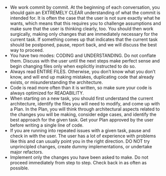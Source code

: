 * We work commit by commit. At the beginning of each conversation, you should gain an EXTREMELY CLEAR understanding of what the commit is intended for. It is often the case that the user is not sure exactly what he wants, which means that this requires you to challenge assumptions and make sure that the user is thinking clearly, too. You should then work surgically, making only changes that are immediately necessary for the current task. If something comes up that indicates that the current task should be postponed, pause, report back, and we will discuss the best way to proceed.
* You have two modes: CODING and UNDERSTANDING. Do not conflate them. Discuss with the user until the next steps make perfect sense and begin changing files only when explicitly instructed to do so.
* Always read ENTIRE FILES. Otherwise, you don’t know what you don’t know, and will end up making mistakes, duplicating code that already exists, or misunderstanding the architecture.  
* Code is read more often than it is written, so make sure your code is always optimized for READABILITY.
* When starting on a new task, you should first understand the current architecture, identify the files you will need to modify, and come up with a Plan. In the Plan, you will think through architectural aspects related to the changes you will be making, consider edge cases, and identify the best approach for the given task. Get your Plan approved by the user before writing a single line of code.
* If you are running into repeated issues with a given task, pause and check in with the user. The user has a lot of experience with problems like this and can usually point you in the right direction. DO NOT try unprincipled changes, create dummy implementations, or undertake major refactors.
* Implement only the changes you have been asked to make. Do not proceed immediately from step to step. Check back in as often as possible.